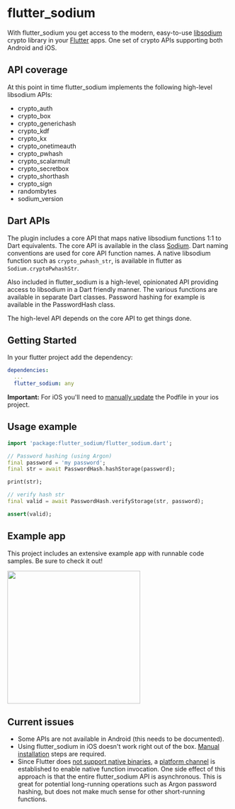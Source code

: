 # flutter_sodium

With flutter_sodium you get access to the modern, easy-to-use [libsodium](https://download.libsodium.org/doc/) crypto library in your [Flutter](https://flutter.io) apps. One set of crypto APIs supporting both Android and iOS.

## API coverage
At this point in time flutter_sodium implements the following high-level libsodium APIs:
- crypto_auth
- crypto_box
- crypto_generichash
- crypto_kdf
- crypto_kx
- crypto_onetimeauth
- crypto_pwhash
- crypto_scalarmult
- crypto_secretbox
- crypto_shorthash
- crypto_sign
- randombytes
- sodium_version

## Dart APIs
The plugin includes a core API that maps native libsodium functions 1:1 to Dart equivalents. The core API is available in the class [Sodium](https://github.com/firstfloorsoftware/flutter_sodium/blob/master/lib/flutter_sodium.dart). Dart naming conventions are used for core API function names. A native libsodium function such as `crypto_pwhash_str`, is available in flutter as `Sodium.cryptoPwhashStr`.

Also included in flutter_sodium is a high-level, opinionated API providing access to libsodium in a Dart friendly manner. The various functions are available in separate Dart classes. Password hashing for example is available in the PasswordHash class.

The high-level API depends on the core API to get things done.

## Getting Started

In your flutter project add the dependency:

```yml
dependencies:
  ...
  flutter_sodium: any
```

__Important:__ For iOS you'll need to [manually update](https://github.com/firstfloorsoftware/flutter_sodium/issues/1#issuecomment-403973858) the Podfile in your ios project.

## Usage example

```dart
import 'package:flutter_sodium/flutter_sodium.dart';

// Password hashing (using Argon)
final password = 'my password';
final str = await PasswordHash.hashStorage(password);

print(str);

// verify hash str
final valid = await PasswordHash.verifyStorage(str, password);

assert(valid);
```

## Example app
This project includes an extensive example app with runnable code samples. Be sure to check it out!

<img src="https://raw.githubusercontent.com/firstfloorsoftware/flutter_sodium/develop/example/assets/screenshots/screenshot1.png" width="300">

## Current issues
- Some APIs are not available in Android (this needs to be documented).
- Using flutter_sodium in iOS doesn't work right out of the box. [Manual installation](https://github.com/firstfloorsoftware/flutter_sodium/issues/1#issuecomment-403973858) steps are required.
- Since Flutter does [not support native binaries](https://github.com/flutter/flutter/issues/7053), a [platform channel](https://flutter.io/platform-channels/) is established to enable native function invocation. One side effect of this approach is that the entire flutter_sodium API is asynchronous. This is great for potential long-running operations such as Argon password hashing, but does not make much sense for other short-running functions.